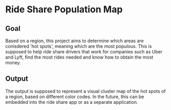 # Ride Share Population Map
## Goal
Based on a region, this project aims to determine which areas are conisdered 'hot spots', meaning which are the most populous. This is supposed to help ride share drivers that work for companies such as Uber and Lyft, find the most rides needed and know how to obtain the most money.
## Output
The output is supposed to represent a visual cluster map of the hot spots of a region, based on different color codes. In the future, this can be embedded into the ride share app or as a separate application.
